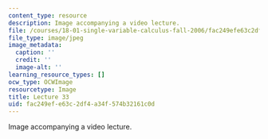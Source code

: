 ```yaml
---
content_type: resource
description: Image accompanying a video lecture.
file: /courses/18-01-single-variable-calculus-fall-2006/fac249efe63c2df4a34f574b32161c0d_lec33.jpg
file_type: image/jpeg
image_metadata:
  caption: ''
  credit: ''
  image-alt: ''
learning_resource_types: []
ocw_type: OCWImage
resourcetype: Image
title: Lecture 33
uid: fac249ef-e63c-2df4-a34f-574b32161c0d
---
```

Image accompanying a video lecture.

